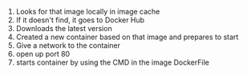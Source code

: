 1. Looks for that image locally in image cache
2. If it doesn't find, it goes to Docker Hub
3. Downloads the latest version
4. Created a new container based on that image and prepares to start
5. Give a network to the container
6. open up port 80
7. starts container by using the CMD in the image DockerFile